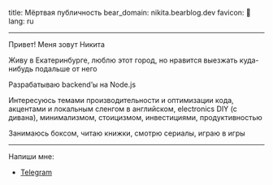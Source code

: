 title: Мёртвая публичность
bear_domain: nikita.bearblog.dev
favicon: 🌿
lang: ru
___

Привет! Меня зовут Никита

Живу в Екатеринбурге, люблю этот город, но нравится выезжать куда-нибудь подальше от него

Разрабатываю backend’ы на Node.js

Интересуюсь темами производительности и оптимизации кода, акцентами и локальным сленгом в английском, electronics DIY (с дивана), минимализмом, стоицизмом, инвестициями, продуктивностью

Занимаюсь боксом, читаю книжки, смотрю сериалы, играю в игры

---

Напиши мне:
- [Telegram](https://t.me/NikitaNuykin)
